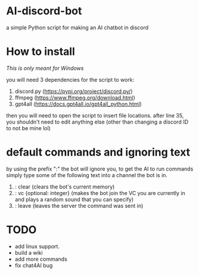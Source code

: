# AI-discord-bot
a simple Python script for making an AI chatbot in discord

# How to install
_This is only meant for Windows_

you will need 3 dependencies for the script to work:

1. discord.py (https://pypi.org/project/discord.py/)
2. ffmpeg (https://www.ffmpeg.org/download.html)
3. gpt4all (https://docs.gpt4all.io/gpt4all_python.html)

then you will need to open the script to insert file locations. after line 35, you shouldn't need to edit anything else 
(other than changing a discord ID to not be mine lol)

# default commands and ignoring text
by using the prefix ":" the bot will ignore you, to get the AI to run commands simply type some of the following text into a channel the bot is in.
1. : clear (clears the bot's current memory)
2. : vc {optional: integer} (makes the bot join the VC you are currently in and plays a random sound that you can specify)
3. : leave (leaves the server the command was sent in)

# TODO
* add linux support.
* build a wiki
* add more commands
* fix chat4AI bug
